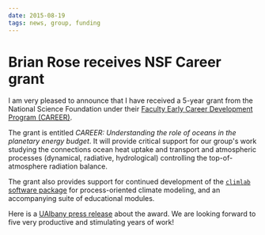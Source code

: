 ```yaml
---
date: 2015-08-19
tags: news, group, funding
---
```

# Brian Rose receives NSF Career grant

I am very pleased to announce that I have received a 5-year grant from the National Science Foundation under their [Faculty Early Career Development Program (CAREER)](http://www.nsf.gov/funding/pgm_summ.jsp?pims_id=503214).

The grant is entitled *CAREER: Understanding the role of oceans in the planetary energy budget*. It will provide critical support for our group's work studying the connections ocean heat uptake and transport and atmospheric processes (dynamical, radiative, hydrological) controlling the top-of-atmosphere radiation balance.

The grant also provides support for continued development of the [`climlab` software package](https://github.com/brian-rose/climlab.git) for process-oriented climate modeling, and an accompanying suite of educational modules.

Here is a [UAlbany press release](http://www.albany.edu/news/60872.php) about the award. We are looking forward to five very productive and stimulating years of work!
